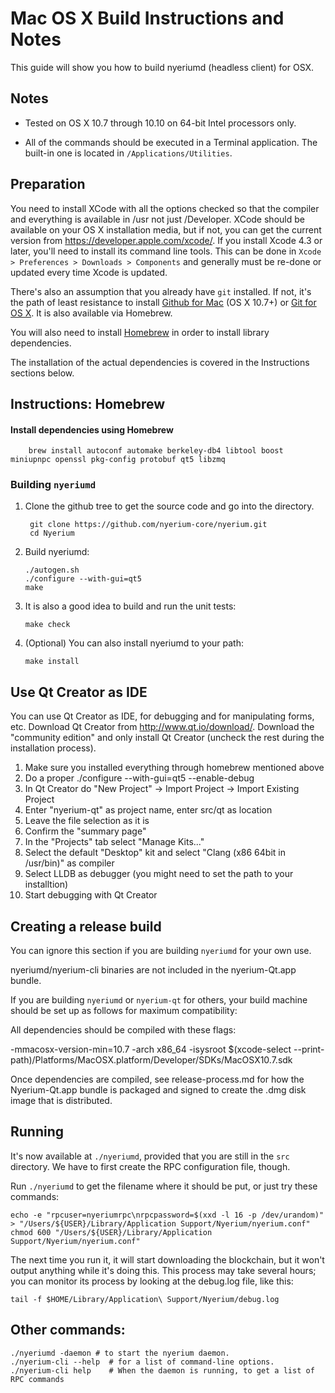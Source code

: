 Mac OS X Build Instructions and Notes
====================================
This guide will show you how to build nyeriumd (headless client) for OSX.

Notes
-----

* Tested on OS X 10.7 through 10.10 on 64-bit Intel processors only.

* All of the commands should be executed in a Terminal application. The
built-in one is located in `/Applications/Utilities`.

Preparation
-----------

You need to install XCode with all the options checked so that the compiler
and everything is available in /usr not just /Developer. XCode should be
available on your OS X installation media, but if not, you can get the
current version from https://developer.apple.com/xcode/. If you install
Xcode 4.3 or later, you'll need to install its command line tools. This can
be done in `Xcode > Preferences > Downloads > Components` and generally must
be re-done or updated every time Xcode is updated.

There's also an assumption that you already have `git` installed. If
not, it's the path of least resistance to install [Github for Mac](https://mac.github.com/)
(OS X 10.7+) or
[Git for OS X](https://code.google.com/p/git-osx-installer/). It is also
available via Homebrew.

You will also need to install [Homebrew](http://brew.sh) in order to install library
dependencies.

The installation of the actual dependencies is covered in the Instructions
sections below.

Instructions: Homebrew
----------------------

#### Install dependencies using Homebrew

        brew install autoconf automake berkeley-db4 libtool boost miniupnpc openssl pkg-config protobuf qt5 libzmq

### Building `nyeriumd`

1. Clone the github tree to get the source code and go into the directory.

        git clone https://github.com/nyerium-core/nyerium.git
        cd Nyerium

2.  Build nyeriumd:

        ./autogen.sh
        ./configure --with-gui=qt5
        make

3.  It is also a good idea to build and run the unit tests:

        make check

4.  (Optional) You can also install nyeriumd to your path:

        make install

Use Qt Creator as IDE
------------------------
You can use Qt Creator as IDE, for debugging and for manipulating forms, etc.
Download Qt Creator from http://www.qt.io/download/. Download the "community edition" and only install Qt Creator (uncheck the rest during the installation process).

1. Make sure you installed everything through homebrew mentioned above
2. Do a proper ./configure --with-gui=qt5 --enable-debug
3. In Qt Creator do "New Project" -> Import Project -> Import Existing Project
4. Enter "nyerium-qt" as project name, enter src/qt as location
5. Leave the file selection as it is
6. Confirm the "summary page"
7. In the "Projects" tab select "Manage Kits..."
8. Select the default "Desktop" kit and select "Clang (x86 64bit in /usr/bin)" as compiler
9. Select LLDB as debugger (you might need to set the path to your installtion)
10. Start debugging with Qt Creator

Creating a release build
------------------------
You can ignore this section if you are building `nyeriumd` for your own use.

nyeriumd/nyerium-cli binaries are not included in the nyerium-Qt.app bundle.

If you are building `nyeriumd` or `nyerium-qt` for others, your build machine should be set up
as follows for maximum compatibility:

All dependencies should be compiled with these flags:

 -mmacosx-version-min=10.7
 -arch x86_64
 -isysroot $(xcode-select --print-path)/Platforms/MacOSX.platform/Developer/SDKs/MacOSX10.7.sdk

Once dependencies are compiled, see release-process.md for how the Nyerium-Qt.app
bundle is packaged and signed to create the .dmg disk image that is distributed.

Running
-------

It's now available at `./nyeriumd`, provided that you are still in the `src`
directory. We have to first create the RPC configuration file, though.

Run `./nyeriumd` to get the filename where it should be put, or just try these
commands:

    echo -e "rpcuser=nyeriumrpc\nrpcpassword=$(xxd -l 16 -p /dev/urandom)" > "/Users/${USER}/Library/Application Support/Nyerium/nyerium.conf"
    chmod 600 "/Users/${USER}/Library/Application Support/Nyerium/nyerium.conf"

The next time you run it, it will start downloading the blockchain, but it won't
output anything while it's doing this. This process may take several hours;
you can monitor its process by looking at the debug.log file, like this:

    tail -f $HOME/Library/Application\ Support/Nyerium/debug.log

Other commands:
-------

    ./nyeriumd -daemon # to start the nyerium daemon.
    ./nyerium-cli --help  # for a list of command-line options.
    ./nyerium-cli help    # When the daemon is running, to get a list of RPC commands
